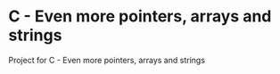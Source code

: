 # C - Even more pointers, arrays and strings
Project for C - Even more pointers, arrays and strings
